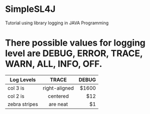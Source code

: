 # SimpleSL4J
 Tutorial using library logging in JAVA Programming

# There possible values for logging level are DEBUG, ERROR, TRACE, WARN, ALL, INFO, OFF.
| Log Levels    | TRACE         | DEBUG |
| ------------- |:-------------:| -----:|
| col 3 is      | right-aligned | $1600 |
| col 2 is      | centered      |   $12 |
| zebra stripes | are neat      |    $1 |
